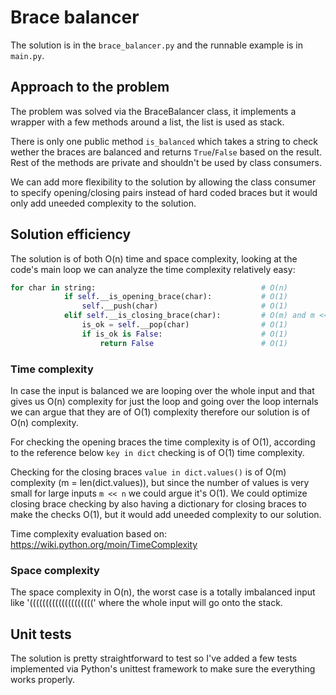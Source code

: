 # Brace balancer

The solution is in the `brace_balancer.py` and the runnable example is in `main.py`.

## Approach to the problem

The problem was solved via the BraceBalancer class, it implements a wrapper with a few methods around a list, the list is used as stack.

There is only one public method `is_balanced` which takes a string to check wether the braces are balanced and returns `True`/`False` based on the result. Rest of the methods are private and shouldn't be used by class consumers.

We can add more flexibility to the solution by allowing the class consumer to specify opening/closing pairs instead of hard coded braces but it would only add uneeded complexity to the solution.


## Solution efficiency

The solution is of both O(n) time and space complexity, looking at the code's main loop we can analyze the time complexity relatively easy:

```py
for char in string:                                     # O(n)
            if self.__is_opening_brace(char):           # O(1)
                self.__push(char)                       # O(1)
            elif self.__is_closing_brace(char):         # O(m) and m << n  => O(1)
                is_ok = self.__pop(char)                # O(1)
                if is_ok is False:                      # O(1)
                    return False                        # O(1)
```

### Time complexity

In case the input is balanced we are looping over the whole input and that gives us O(n) complexity for just the loop and going over the loop internals we can argue that they are of O(1) complexity therefore our solution is of O(n) complexity.

For checking the opening braces the time complexity is of O(1), according to the reference below `key in dict` checking is of O(1) time complexity.

Checking for the closing braces `value in dict.values()` is of O(m) complexity (m = len(dict.values)), but since the number of values is very small for large inputs `m << n` we could argue it's O(1). We could optimize closing brace checking by also having a dictionary for closing braces to make the checks O(1), but it would add uneeded complexity to our solution.

Time complexity evaluation based on: https://wiki.python.org/moin/TimeComplexity

### Space complexity

The space complexity in O(n), the worst case is a totally imbalanced input like '((((((((((((((((((((' where the whole input will go onto the stack.


## Unit tests

The solution is pretty straightforward to test so I've added a few tests implemented via Python's unittest framework to make sure the everything works properly.